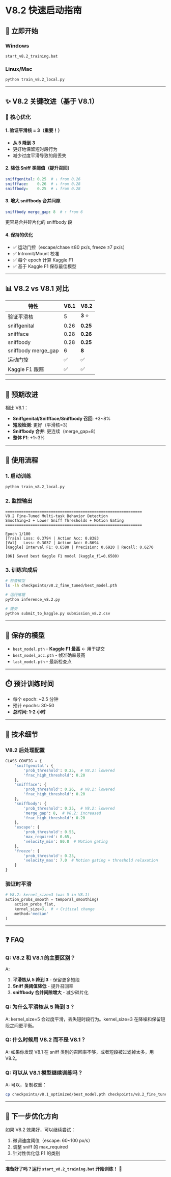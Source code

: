 # V8.2 快速启动指南

## 🚀 立即开始

### Windows
```
start_v8.2_training.bat
```

### Linux/Mac
```bash
python train_v8.2_local.py
```

---

## ✨ V8.2 关键改进（基于 V8.1）

### 🎯 核心优化

#### 1. 验证平滑核 = 3（重要！）
- **从 5 降到 3**
- 更好地保留短时段行为
- 减少过度平滑导致的段丢失

#### 2. 降低 Sniff 类阈值（提升召回）
```yaml
sniffgenital: 0.25  # ↓ from 0.26
sniffface:    0.26  # ↓ from 0.28
sniffbody:    0.25  # ↓ from 0.28
```

#### 3. 增大 sniffbody 合并间隙
```yaml
sniffbody merge_gap: 8  # ↑ from 6
```
更容易合并碎片化的 sniffbody 段

#### 4. 保持的优化
- ✅ 运动门控（escape/chase ≥80 px/s, freeze ≤7 px/s）
- ✅ Intromit/Mount 校准
- ✅ 每个 epoch 计算 Kaggle F1
- ✅ 基于 Kaggle F1 保存最佳模型

---

## 📊 V8.2 vs V8.1 对比

| 特性 | V8.1 | V8.2 |
|------|------|------|
| 验证平滑核 | 5 | **3** ⭐ |
| sniffgenital | 0.26 | **0.25** |
| sniffface | 0.28 | **0.26** |
| sniffbody | 0.28 | **0.25** |
| sniffbody merge_gap | 6 | **8** |
| 运动门控 | ✅ | ✅ |
| Kaggle F1 跟踪 | ✅ | ✅ |

---

## 🎯 预期改进

相比 V8.1：
- **Sniffgenital/Sniffface/Sniffbody 召回**: +3~8%
- **短段检测**: 更好（平滑核=3）
- **Sniffbody 合并**: 更连续（merge_gap=8）
- **整体 F1**: +1~3%

---

## 🚀 使用流程

### 1. 启动训练
```bash
python train_v8.2_local.py
```

### 2. 监控输出
```
============================================================
V8.2 Fine-Tuned Multi-task Behavior Detection
Smoothing=3 + Lower Sniff Thresholds + Motion Gating
============================================================

Epoch 1/100
[Train] Loss: 0.3794 | Action Acc: 0.8383
[Val]   Loss: 0.3037 | Action Acc: 0.8694
[Kaggle] Interval F1: 0.6580 | Precision: 0.6920 | Recall: 0.6270

[OK] Saved best Kaggle F1 model (kaggle_f1=0.6580)
```

### 3. 训练完成后
```bash
# 检查模型
ls -lh checkpoints/v8.2_fine_tuned/best_model.pth

# 运行推理
python inference_v8.2.py

# 提交
python submit_to_kaggle.py submission_v8.2.csv
```

---

## 📁 保存的模型

- `best_model.pth` - **Kaggle F1 最高** ← 用于提交
- `best_model_acc.pth` - 帧准确率最高
- `last_model.pth` - 最新检查点

---

## ⏱️ 预计训练时间

- 每个 epoch: ~2.5 分钟
- 预计 epochs: 30-50
- **总时间: 1-2 小时**

---

## 🔧 技术细节

### V8.2 后处理配置
```python
CLASS_CONFIG = {
    'sniffgenital': {
        'prob_threshold': 0.25,  # V8.2: lowered
        'frac_high_threshold': 0.20
    },
    'sniffface': {
        'prob_threshold': 0.26,  # V8.2: lowered
        'frac_high_threshold': 0.20
    },
    'sniffbody': {
        'prob_threshold': 0.25,  # V8.2: lowered
        'merge_gap': 8,  # V8.2: increased
        'frac_high_threshold': 0.20
    },
    'escape': {
        'prob_threshold': 0.55,
        'max_required': 0.65,
        'velocity_min': 80.0  # Motion gating
    },
    'freeze': {
        'prob_threshold': 0.25,
        'velocity_max': 7.0  # Motion gating + threshold relaxation
    }
}
```

### 验证时平滑
```python
# V8.2: kernel_size=3 (was 5 in V8.1)
action_probs_smooth = temporal_smoothing(
    action_probs_flat,
    kernel_size=3,  # ⭐ Critical change
    method='median'
)
```

---

## ❓ FAQ

### Q: V8.2 和 V8.1 的主要区别？
A:
1. **平滑核从 5 降到 3** - 保留更多短段
2. **Sniff 类阈值降低** - 提升召回率
3. **sniffbody 合并间隙增大** - 减少碎片化

### Q: 为什么平滑核从 5 降到 3？
A: kernel_size=5 会过度平滑，丢失短时段行为。kernel_size=3 在降噪和保留短段之间更平衡。

### Q: 什么时候用 V8.2 而不是 V8.1？
A: 如果你发现 V8.1 在 sniff 类别的召回率不够，或者短段被过滤掉太多，用 V8.2。

### Q: 可以从 V8.1 模型继续训练吗？
A: 可以，复制权重：
```bash
cp checkpoints/v8.1_optimized/best_model.pth checkpoints/v8.2_fine_tuned/pretrained.pth
```

---

## 🎯 下一步优化方向

如果 V8.2 效果好，可以继续尝试：
1. 微调速度阈值（escape: 60~100 px/s）
2. 调整 sniff 的 max_required
3. 针对性优化低 F1 的类别

---

**准备好了吗？运行 `start_v8.2_training.bat` 开始训练！** 🚀
